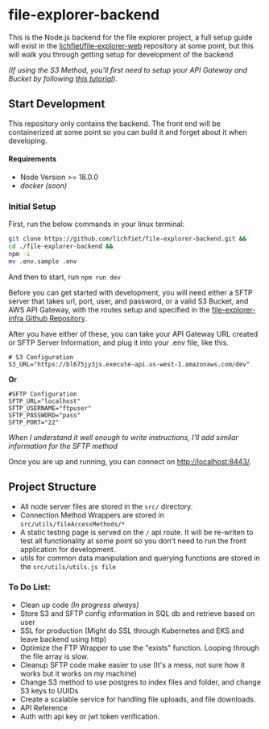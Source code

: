 
# file-explorer-backend

This is the Node.js backend for the file explorer project, a full setup guide will exist in the [lichfiet/file-explorer-web](https://github.com/lichfiet/file-explorer-web) repository at some point, but this will walk you through getting setup for development of the backend 

*(If using the S3 Method, you'll first need to setup your API Gateway and Bucket by following [this tutorial](https://github.com/lichfiet/file-explorer-infra)).*



## Start Development
This repository only contains the backend. The front end will be containerized at some point so you can build it and forget about it when developing.

#### Requirements

- Node Version >= 18.0.0
- *docker (soon)*

### Initial Setup

First, run the below commands in your linux terminal:

```bash
git clone https://github.com/lichfiet/file-explorer-backend.git &&
cd ./file-explorer-backend &&
npm -i
mv .env.sample .env
```

And then to start, run `npm run dev`

Before you can get started with development, you will need either a SFTP server that takes url, port, user, and password, or a valid S3 Bucket, and AWS API Gateway, with the routes setup and specified in the [file-explorer-infra Github Repository](https://github.com/lichfiet/file-explorer-infra.git/).

After you have either of these, you can take your API Gateway URL created or SFTP Server Information, and plug it into your .env file, like this.

```
# S3 Configuration
S3_URL="https://bl675jy3js.execute-api.us-west-1.amazonaws.com/dev"
```
**Or**
```
#SFTP Configuration
SFTP_URL="localhost"
SFTP_USERNAME="ftpuser"
SFTP_PASSWORD="pass"
SFTP_PORT="22"
```

*When I understand it well enough to write instructions, I'll add similar information for the SFTP method*

Once you are up and running, you can connect on [http://localhost:8443/](http://localhost:8443/).

## Project Structure

- All node server files are stored in the `src/` directory.
- Connection Method Wrappers are stored in `src/utils/fileAccessMethods/*`
- A static testing page is served on the `/` api route. It will be re-writen to test all functionality at some point so you don't need to run the front application for development.
- utils for common data manipulation and querying functions are stored in the `src/utils/utils.js file`

### To Do List:
- Clean up code *(In progress always)*
- Store S3 and SFTP config information in SQL db and retrieve based on user
- SSL for production (Might do SSL through Kubernetes and EKS and leave backend using http)
- Optimize the FTP Wrapper to use the "exists" function. Looping through the file array is slow.
- Cleanup SFTP code make easier to use (It's a mess, not sure how it works but it works on my machine)
- Change S3 method to use postgres to index files and folder, and change S3 keys to UUIDs
- Create a scalable service for handling file uploads, and file downloads.
- API Reference
- Auth with api key or jwt token verification.